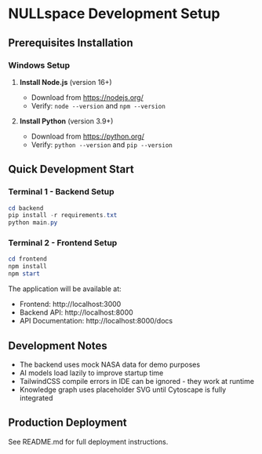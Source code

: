 # NULLspace Development Setup

## Prerequisites Installation

### Windows Setup

1. **Install Node.js** (version 16+)
   - Download from https://nodejs.org/
   - Verify: `node --version` and `npm --version`

2. **Install Python** (version 3.9+)
   - Download from https://python.org/
   - Verify: `python --version` and `pip --version`

## Quick Development Start

### Terminal 1 - Backend Setup
```powershell
cd backend
pip install -r requirements.txt
python main.py
```

### Terminal 2 - Frontend Setup  
```powershell
cd frontend
npm install
npm start
```

The application will be available at:
- Frontend: http://localhost:3000
- Backend API: http://localhost:8000
- API Documentation: http://localhost:8000/docs

## Development Notes

- The backend uses mock NASA data for demo purposes
- AI models load lazily to improve startup time
- TailwindCSS compile errors in IDE can be ignored - they work at runtime
- Knowledge graph uses placeholder SVG until Cytoscape is fully integrated

## Production Deployment

See README.md for full deployment instructions.